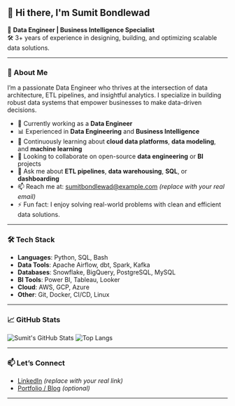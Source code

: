 ## 👋 Hi there, I'm Sumit Bondlewad

🎯 **Data Engineer | Business Intelligence Specialist**  
🛠️ 3+ years of experience in designing, building, and optimizing scalable data solutions.

---

### 🧠 About Me

I’m a passionate Data Engineer who thrives at the intersection of data architecture, ETL pipelines, and insightful analytics. I specialize in building robust data systems that empower businesses to make data-driven decisions.

- 🔭 Currently working as a **Data Engineer**
- 📊 Experienced in **Data Engineering** and **Business Intelligence**
- 🌱 Continuously learning about **cloud data platforms**, **data modeling**, and **machine learning**
- 👯 Looking to collaborate on open-source **data engineering** or **BI** projects
- 💬 Ask me about **ETL pipelines**, **data warehousing**, **SQL**, or **dashboarding**
- 📫 Reach me at: [sumitbondlewad@example.com](mailto:sumitbondlewad@example.com) *(replace with your real email)*
- ⚡ Fun fact: I enjoy solving real-world problems with clean and efficient data solutions.

---

### 🛠️ Tech Stack

- **Languages**: Python, SQL, Bash
- **Data Tools**: Apache Airflow, dbt, Spark, Kafka
- **Databases**: Snowflake, BigQuery, PostgreSQL, MySQL
- **BI Tools**: Power BI, Tableau, Looker
- **Cloud**: AWS, GCP, Azure
- **Other**: Git, Docker, CI/CD, Linux

---

### 📈 GitHub Stats

![Sumit's GitHub Stats](https://github-readme-stats.vercel.app/api?username=SumitBondlewad&show_icons=true&theme=radical)
![Top Langs](https://github-readme-stats.vercel.app/api/top-langs/?username=SumitBondlewad&layout=compact&theme=radical)

---

### 📫 Let’s Connect

- [LinkedIn](https://www.linkedin.com/in/sumitbondlewad) *(replace with your real link)*
- [Portfolio / Blog](https://yourwebsite.com) *(optional)*

---
